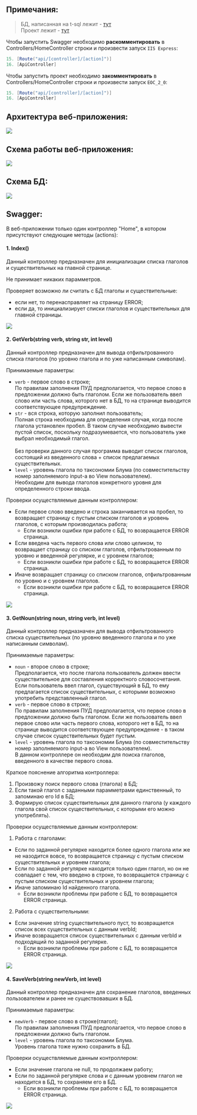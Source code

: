 ## Примечания:
> БД, написанная на t-sql лежит - [тут](https://github.com/Raaazzy/Content-analysis-of-EOC-2.0/blob/main/EOC_2_0.bacpac) <br>
Проект лежит - [тут](https://github.com/Raaazzy/Content-analysis-of-EOC-2.0/tree/main/EOC_2_0)

Чтобы запустить Swagger необходимо <b>раскомментировать</b> в Controllers/HomeController строки и произвести запуск `IIS Express`:
```C#
15. [Route("api/[controller]/[action]")]
16. [ApiController]
```

Чтобы запустить проект необходимо <b>закомментировать</b> в Controllers/HomeController строки и произвести запуск `EOC_2_0`:
```C#
15. [Route("api/[controller]/[action]")]
16. [ApiController]
```

## Архитектура веб-приложения: 
![](images/architecture.png)

## Схема работы веб-приложения: 
![](images/algorithm.png)

## Схема БД:
![](images/database.png)

## Swagger:

В веб-приложении только один контроллер "Home", в котором присутствуют следующие методы (actions): 

#### 1. Index()
Данный контроллер предназначен для инициализации списка глаголов и существительных на главной странице.

Не принимает никаких парамметров.

Проверяет возможно ли считать с БД глаголы и существительные:
- если нет, то перенасправляет на страницу ERROR;
- если да, то инициализирует списки глаголов и существительных для главной страницы.

![](images/index.png)

#### 2. GetVerb(string verb, string str, int level)

Данный контроллер предназначен для вывода отфильтрованного списка глаголов (по уровню глагола и по уже написанным символам).

Принимаемые параметры:
- `verb` - первое слово в строке;<br>
  По правилам заполнения ПУД предполагается, что первое слово в предложении должно быть глаголом. Если же пользователь ввел слово или часть слова, которого нет в БД, то на странице выводится соответствующее предупреждение. 
- `str` - вся строка, которую заполнил пользователь;<br>
  Полная строка необходима для определения случая, когда после глагола установлен пробел. В таком случае необходимо вывести пустой список, поскольку подразумевается, что пользователь уже выбрал необходимый глагол. <br><br> Без проверки данного случая программа выводит список глаголов, состоящий из введенного слова + список предлагаемых существительных.
- `level` - уровень глагола по таксономии Блума (по совместительству номер заполняемого input-а во View пользователем).<br>
  Необходим для вывода глаголов конкретного уровня для определенного строки ввода.

Проверки осуществляемые данным контроллером:
- Если первое слово введено и строка заканчивается на пробел, то возвращает страницу с пустым списком глаголов и уровень глаголов, с которым производилась работа;
    - Если возникли ошибки при работе с БД, то возвращается ERROR страница.
- Если введена часть первого слова или слово целиком, то возвращает страницу со списком глаголов, отфильтрованным по уровню и введенной регулярке, и с уровнем глаголов;
    - Если возникли ошибки при работе с БД, то возвращается ERROR страница.
- Иначе возвращает страницу со списком глаголов, отфильтрованным по уровню и с уровнем глаголов.
    - Если возникли ошибки при работе с БД, то возвращается ERROR страница.

![](images/getVerb.png)

#### 3. GetNoun(string noun, string verb, int level)

Данный контроллер предназначен для вывода отфильтрованного списка существительных (по уровню введенного глагола и по уже написанным символам).

Принимаемые параметры:
- `noun` - второе слово в строке;<br>
  Предполагается, что после глагола пользователь должен ввести существительное для составления корректного словосочетания. Если пользователь ввел глагол, существующий в БД, то ему предлагается список существительных, с которыми возможно употребить представленный глагол.
- `verb` - первое слово в строке;<br>
  По правилам заполнения ПУД предполагается, что первое слово в предложении должно быть глаголом. Если же пользователь ввел первое слово или часть первого слова, которого нет в БД, то на странице выводится соответствующее предупреждение - в таком случае список существительных будет пустым.
- `level` - уровень глагола по таксономии Блума (по совместительству номер заполняемого input-а во View пользователем).<br>
  В данном контроллере он необходим для поиска глаголов, введенного в качестве первого слова.

Краткое пояснение алгоритма контроллера: 
1. Произвожу поиск первого слова (глагола) в БД;
2. Если такой глагол с заданными парамметрами единственный, то запоминаю его Id в БД;
3. Формирую список существительных для данного глагола (у каждого глагола свой список существительных, с которыми его можно употреблять).

Проверки осуществляемые данным контроллером:
1. Работа с глаголами:
- Если по заданной регулярке находится более одного глагола или же не назодится вовсе, то возвращается страницу с пустым списком существительных и уровнем глагола;
- Если по заданной регулярке находится только один глагол, но он не совпадает с тем, что введено в строке, то возвращается страницу с пустым списком существительных и уровнем глагола;
- Иначе запоминаю Id найденного глагола.
    - Если возникли проблемы при работе с БД, то возвращается ERROR страница.
2. Работа с существительными:
- Если значение string существительного пуст, то возвращается список всех существительных с данным verbId;
- Иначе возвращается список существительных с данным verbId и подходящий по заданной регулярке.
    - Если возникли проблемы при работе с БД, то возвращается ERROR страница.

![](images/getNoun.png)

#### 4. SaveVerb(string newVerb, int level)

Данный контроллер предназначен для сохранение глаголов, введенных пользователем и ранее не существовавших в БД.

Принимаемые параметры:
- `newVerb` - первое слово в строке(глагол); <br>
  По правилам заполнения ПУД предполагается, что первое слово в предложении должно быть глаголом.
- `level` - уровень глагола по таксономии Блума.<br>
  Уровень глагола тоже нужно сохранить в БД.

Проверки осуществляемые данным контроллером:
- Если значение глагола не null, то продолжаем работу;
- Если по заданной регулярке слова и с данным уровнем глагол не находится в БД, то сохраняем его в БД.
    - Если возникли проблемы при работе с БД, то возвращается ERROR страница.

![](images/saveVerb.png)
